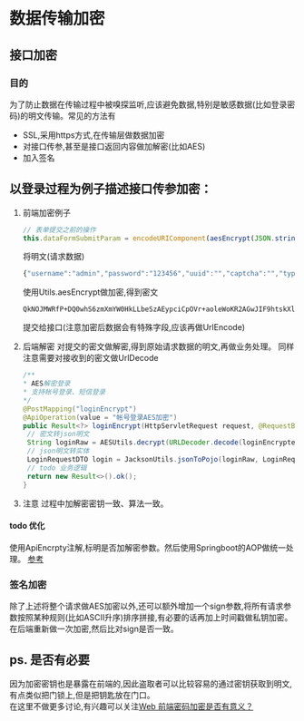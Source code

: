 # 数据传输加密

## 接口加密

### 目的

为了防止数据在传输过程中被嗅探监听,应该避免数据,特别是敏感数据\(比如登录密码\)的明文传输。常见的方法有

* SSL,采用https方式,在传输层做数据加密
* 对接口传参,甚至是接口返回内容做加解密\(比如AES\)
* 加入签名

## 以登录过程为例子描述接口传参加密：

1. 前端加密例子

   ```javascript
   // 表单提交之前的操作
   this.dataFormSubmitParam = encodeURIComponent(aesEncrypt(JSON.stringify(this.dataForm)))
   ```

   将明文\(请求数据\)

   ```javascript
   {"username":"admin","password":"123456","uuid":"","captcha":"","type":10}
   ```

   使用Utils.aesEncrypt做加密,得到密文

   ```text
   QkNOJMWRfP+DQ0whS6zmXmYW0HkLLbeSzAEypciCpOVr+aoleWoKR2AGwJIF9htskXlPZvlvNiwvqYtJqopnYWnfPGFkWHhjafhYnUJ1lDI=
   ```

   提交给接口\(注意加密后数据会有特殊字段,应该再做UrlEncode\)

2. 后端解密 对提交的密文做解密,得到原始请求数据的明文,再做业务处理。 同样注意需要对接收到的密文做UrlDecode

   ```java
   /**
   * AES解密登录
   * 支持帐号登录、短信登录
   */
   @PostMapping("loginEncrypt")
   @ApiOperation(value = "帐号登录AES加密")
   public Result<?> loginEncrypt(HttpServletRequest request, @RequestBody String loginEncrypted) throws UnsupportedEncodingException {
    // 密文转json明文
    String loginRaw = AESUtils.decrypt(URLDecoder.decode(loginEncrypted, "utf-8"));
    // json明文转实体
    LoginRequestDTO login = JacksonUtils.jsonToPojo(loginRaw, LoginRequestDTO.class);
    // todo 业务逻辑
    return new Result<>().ok();
   }
   ```

3. 注意 过程中加解密密钥一致、算法一致。

#### todo 优化

使用ApiEncrpty注解,标明是否加解密参数。然后使用Springboot的AOP做统一处理。 [参考](https://blog.csdn.net/weixin_44505962/article/details/101231330)

### 签名加密

除了上述将整个请求做AES加密以外,还可以额外增加一个sign参数,将所有请求参数按照某种规则\(比如ASCII升序\)排序拼接,有必要的话再加上时间戳做私钥加密。 在后端重新做一次加密,然后比对sign是否一致。

## ps. 是否有必要

因为加密密钥也是暴露在前端的,因此盗取者可以比较容易的通过密钥获取到明文,有点类似把门锁上,但是把钥匙放在门口。  
在这里不做更多讨论,有兴趣可以关注[Web 前端密码加密是否有意义？](https://www.zhihu.com/question/25539382)

